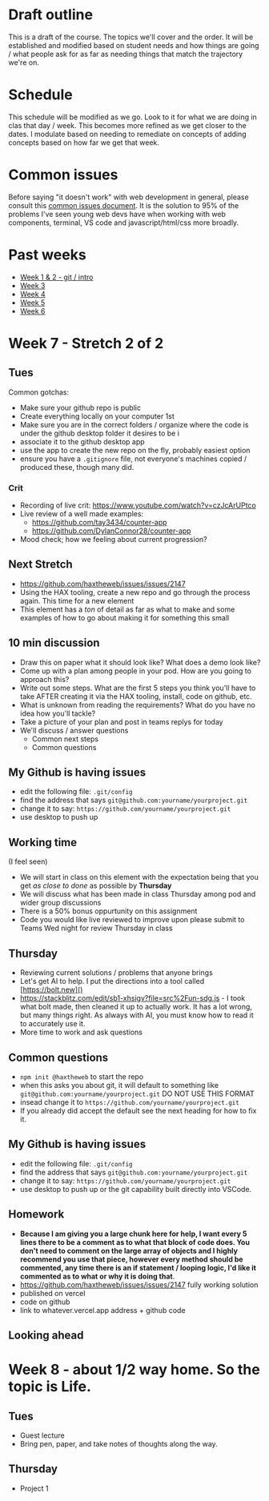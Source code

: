# Draft outline
This is a draft of the course. The topics we'll cover and the order. It will be established and modified based on student needs and how things are going / what people ask for as far as needing things that match the trajectory we're on.

# Schedule
This schedule will be modified as we go. Look to it for what we are doing in clas that day / week. This becomes more refined as we get closer to the dates. I modulate based on needing to remediate on concepts of adding concepts based on how far we get that week.

# Common issues
Before saying "it doesn't work" with web development in general, please consult this [common issues document](common-issues.md). It is the solution to 95% of the problems I've seen young web devs have when working with web components, terminal, VS code and javascript/html/css more broadly.

# Past weeks
- [Week 1 & 2 - git / intro](fa24/week1-2.md)
- [Week 3](fa24/week-3.md)
- [Week 4](fa24/week-4.md)
- [Week 5](fa24/week-5.md)
- [Week 6](fa24/week-6.md)

# Week 7 - Stretch 2 of 2

## Tues

Common gotchas:
- Make sure your github repo is public
- Create everything locally on your computer 1st
- Make sure you are in the correct folders / organize where the code is under the github desktop folder it desires to be i
- associate it to the github desktop app
- use the app to create the new repo on the fly, probably easiest option
- ensure you have a `.gitignore` file, not everyone's machines copied / produced these, though many did.

### Crit
- Recording of live crit: https://www.youtube.com/watch?v=czJcArUPtco
- Live review of a well made examples:
  - https://github.com/tay3434/counter-app
  - https://github.com/DylanConnor28/counter-app
- Mood check; how we feeling about current progression?

## Next Stretch
- https://github.com/haxtheweb/issues/issues/2147
- Using the HAX tooling, create a new repo and go through the process again. This time for a new element
- This element has a *ton* of detail as far as what to make and some examples of how to go about making it for something this small

## 10 min discussion
- Draw this on paper what it should look like? What does a demo look like?
- Come up with a plan among people in your pod. How are you going to approach this?
- Write out some steps. What are the first 5 steps you think you'll have to take AFTER creating it via the HAX tooling,  install, code on github, etc.
- What is unknown from reading the requirements? What do you have no idea how you'll tackle?
- Take a picture of your plan and post in teams replys for today
- We'll discuss / answer questions
  - Common next steps
  - Common questions

## My Github is having issues
- edit the following file: `.git/config`
- find the address that says `git@github.com:yourname/yourproject.git`
- change it to say: `https://github.com/yourname/yourproject.git`
- use desktop to push up

## Working time
(I feel seen)

- We will start in class on this element with the expectation being that you get _as close to done_ as possible by **Thursday**
- We will discuss what has been made in class Thursday among pod and wider group discussions
- There is a 50% bonus oppurtunity on this assignment
- Code you would like live reviewed to improve upon please submit to Teams Wed night for review Thursday in class

## Thursday
- Reviewing current solutions / problems that anyone brings
- Let's get AI to help. I put the directions into a tool called [https://bolt.new]()
- https://stackblitz.com/edit/sb1-xhsigv?file=src%2Fun-sdg.js - I took what bolt made, then cleaned it up to actually work. It has a lot wrong, but many things right. As always with AI, you must know how to read it to accurately use it.
- More time to work and ask questions

## Common questions
- `npm init @haxtheweb` to start the repo
- when this asks you about git, it will default to something like `git@github.com:yourname/yourproject.git` DO NOT USE THIS FORMAT
- insead change it to `https://github.com/yourname/yourproject.git`
- If you already did accept the default see the next heading for how to fix it.

## My Github is having issues
- edit the following file: `.git/config`
- find the address that says `git@github.com:yourname/yourproject.git`
- change it to say: `https://github.com/yourname/yourproject.git`
- use desktop to push up or the git capability built directly into VSCode.

## Homework
- **Because I am giving you a large chunk here for help, I want every 5 lines there to be a comment as to what that block of code does. You don't need to comment on the large array of objects and I highly recommend you use that piece, however every method should be commented, any time there is an if statement / looping logic, I'd like it commented as to what or why it is doing that**.
- https://github.com/haxtheweb/issues/issues/2147 fully working solution
- published on vercel
- code on github
- link to whatever.vercel.app address + github code


## Looking ahead

# Week 8 - about 1/2 way home. So the topic is Life.

## Tues
- Guest lecture
- Bring pen, paper, and take notes of thoughts along the way.

## Thursday
- Project 1
